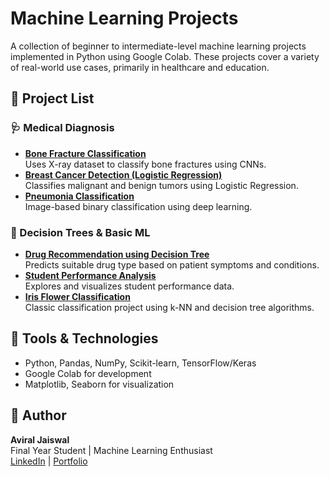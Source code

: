 # Machine Learning Projects

A collection of beginner to intermediate-level machine learning projects implemented in Python using Google Colab. These projects cover a variety of real-world use cases, primarily in healthcare and education.

## 📁 Project List

### 🩺 Medical Diagnosis
- **[Bone Fracture Classification](./Bone_Break_Classification.ipynb)**  
  Uses X-ray dataset to classify bone fractures using CNNs.
- **[Breast Cancer Detection (Logistic Regression)](./Breast_Cancer_Classification_Using_LR.ipynb)**  
  Classifies malignant and benign tumors using Logistic Regression.
- **[Pneumonia Classification](./Pneumonia_classification.ipynb)**  
  Image-based binary classification using deep learning.

### 🧠 Decision Trees & Basic ML
- **[Drug Recommendation using Decision Tree](./drugs%20using%20decisiton_tree.ipynb)**  
  Predicts suitable drug type based on patient symptoms and conditions.
- **[Student Performance Analysis](./Student_data.ipynb)**  
  Explores and visualizes student performance data.
- **[Iris Flower Classification](./iris_flower_classification.ipynb)**  
  Classic classification project using k-NN and decision tree algorithms.

## 🚀 Tools & Technologies
- Python, Pandas, NumPy, Scikit-learn, TensorFlow/Keras
- Google Colab for development
- Matplotlib, Seaborn for visualization

## 📌 Author
**Aviral Jaiswal**  
Final Year Student | Machine Learning Enthusiast  
[LinkedIn]([https://www.linkedin.com/in/yourprofile](https://www.linkedin.com/in/aviral-jaiswal-9711b12b6/)) | [Portfolio](https://yourportfolio.com)  
